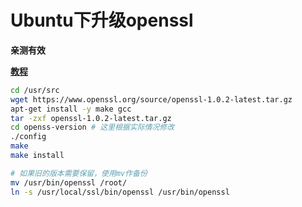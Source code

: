 # Ubuntu下升级openssl

**亲测有效**

**[教程](https://www.linuxhelp.com/how-to-install-and-update-openssl-on-ubuntu-16-04/)**

```bash
cd /usr/src
wget https://www.openssl.org/source/openssl-1.0.2-latest.tar.gz
apt-get install -y make gcc
tar -zxf openssl-1.0.2-latest.tar.gz
cd openss-version # 这里根据实际情况修改
./config
make
make install

# 如果旧的版本需要保留，使用mv作备份
mv /usr/bin/openssl /root/
ln -s /usr/local/ssl/bin/openssl /usr/bin/openssl
```
